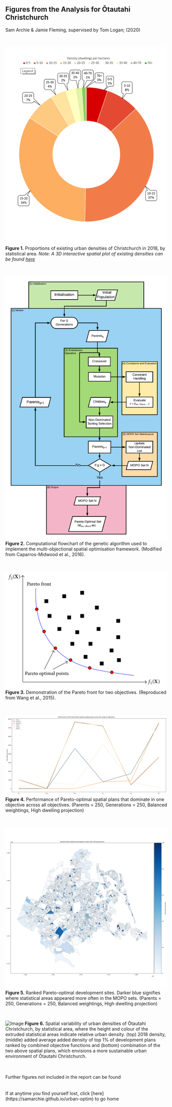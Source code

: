 ## Figures from the Analysis for Ōtautahi Christchurch

Sam Archie & Jamie Fleming, supervised by Tom Logan; (2020)

<br>

![Image](./sample-figs/existing_densities.png)
**Figure 1.** Proportions of existing urban densities of Christchurch in 2018, by statistical area. *Note: A 3D interactive spatial plot of existing densities can be found [here](https://samarchie.github.io/urban-optim/chch-existing-density.html)*

<br>

![Image](./sample-figs/flowchart.png)
**Figure 2.** Computational flowchart of the genetic algorithm used to implement the multi-objectional spatial optimisation framework. (Modified from Caparros-Midwood et al., 2016).


<br>

![Image](./sample-figs/pareto_demo.png)
**Figure 3.** Demonstration of the Pareto front for two objectives. (Reproduced from Wang et al., 2015).

<br>

![Image](./sample-figs/mopo_tradeoffs_par=250_gens=250-1.png)
**Figure 4.** Performance of Pareto-optimal spatial plans that dominate in one objective across all objectives. (Parents = 250, Generations = 250, Balanced weightings, High dwelling projection)

<br>

![Image](./sample-figs/pareto_development_sites_par=250_gens=250-1.png)
**Figure 5.** Ranked Pareto-optimal development sites. Darker blue signifies where statistical areas appeared more often in the MOPO sets. (Parents = 250, Generations = 250, Balanced weightings, High dwelling projection)

<br>

![Image](./sample-figs/densities-3d.png)
**Figure 6.** Spatial variability of urban densities of Ōtautahi Christchurch, by statistical area, where the height and colour of the extruded statistical areas indicate relative urban density. (top) 2018 density, (middle) added average added density of top 1% of development plans ranked by combined objective functions and (bottom) combination of the two above spatial plans, which envisions a more sustainable urban environment of Ōtautahi Christchurch.

<br>
<br>
Further figures not included in the report can be found

<br>
<br>
<br>
If at anytime you find yourself lost, click [here](https://samarchie.github.io/urban-optim) to go home
